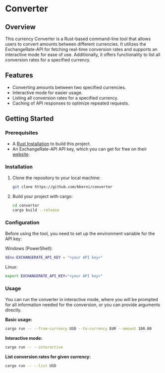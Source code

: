 # Converter

## Overview
This currency Converter is a Rust-based command-line tool that allows users to convert amounts between different currencies. It utilizes the ExchangeRate-API for fetching real-time conversion rates and supports an interactive mode for ease of use. Additionally, it offers functionality to list all conversion rates for a specified currency.

## Features
- Converting amounts between two specified currencies.
- Interactive mode for easier usage.
- Listing all conversion rates for a specified currency.
- Caching of API responses to optimize repeated requests.

## Getting Started
### Prerequisites
- A [Rust Installation](https://www.rust-lang.org/learn/get-started) to build this project.
- An ExchangeRate-API API key, which you can get for free on their [website](https://www.exchangerate-api.com/).

### Installation
1. Clone the repository to your local machine:
   ```bash
   git clone https://github.com/bberni/converter
2. Build your project with cargo:
    ```bash
    cd converter
    cargo build --release
    ```
### Configuration
Before using the tool, you need to set up the environment variable for the API key:

Windows (PowerShell):
```powershell
$Env:EXCHANGERATE_API_KEY = "<your API key>"
```
Linux: 
```bash
export EXCHANGERATE_API_KEY="<your API key>"
```
### Usage
You can run the converter in interactive mode, where you will be prompted for all information needed for the conversion, or you can provide arguments directly.

**Basic usage:**
```bash
cargo run -- --from-currency USD --to-currency EUR --amount 100.00
```
**Interactive mode:**
```bash 
cargo run -- --interactive
```
**List conversion rates for given currency:**
```bash 
cargo run -- --list USD
```
